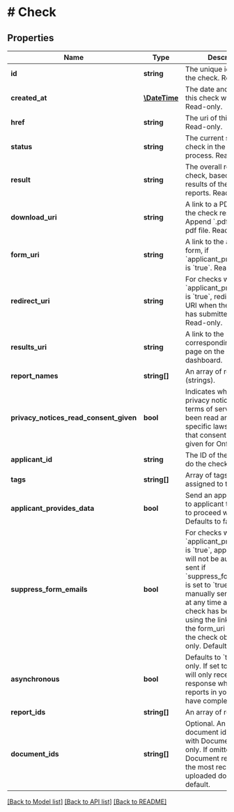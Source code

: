 # # Check

## Properties

Name | Type | Description | Notes
------------ | ------------- | ------------- | -------------
**id** | **string** | The unique identifier for the check. Read-only. | [optional] 
**created_at** | [**\DateTime**](\DateTime.md) | The date and time when this check was created. Read-only. | [optional] 
**href** | **string** | The uri of this resource. Read-only. | [optional] 
**status** | **string** | The current state of the check in the checking process. Read-only. | [optional] 
**result** | **string** | The overall result of the check, based on the results of the constituent reports. Read-only. | [optional] 
**download_uri** | **string** | A link to a PDF output of the check results. Append &#x60;.pdf&#x60; to get the pdf file. Read-only. | [optional] 
**form_uri** | **string** | A link to the applicant form, if &#x60;applicant_provides_data&#x60; is &#x60;true&#x60;. Read-only. | [optional] 
**redirect_uri** | **string** | For checks where &#x60;applicant_provides_data&#x60; is &#x60;true&#x60;, redirect to this URI when the applicant has submitted their data. Read-only. | [optional] 
**results_uri** | **string** | A link to the corresponding results page on the Onfido dashboard. | [optional] 
**report_names** | **string[]** | An array of report names (strings). | [optional] 
**privacy_notices_read_consent_given** | **bool** | Indicates whether the privacy notices and terms of service have been read and, where specific laws require, that consent has been given for Onfido. | [optional] 
**applicant_id** | **string** | The ID of the applicant to do the check on. | [optional] 
**tags** | **string[]** | Array of tags being assigned to this check. | [optional] 
**applicant_provides_data** | **bool** | Send an applicant form to applicant to complete to proceed with check. Defaults to false. | [optional] 
**suppress_form_emails** | **bool** | For checks where &#x60;applicant_provides_data&#x60; is &#x60;true&#x60;, applicant form will not be automatically sent if &#x60;suppress_form_emails&#x60; is set to &#x60;true&#x60;. You can manually send the form at any time after the check has been created, using the link found in the form_uri attribute of the check object. Write-only. Defaults to false. | [optional] 
**asynchronous** | **bool** | Defaults to &#x60;true&#x60;. Write-only. If set to &#x60;false&#x60;, you will only receive a response when all reports in your check have completed. | [optional] 
**report_ids** | **string[]** | An array of report ids. | [optional] 
**document_ids** | **string[]** | Optional. An array of document ids, for use with Document reports only. If omitted, the Document report will use the most recently uploaded document by default. | [optional] 

[[Back to Model list]](../../README.md#documentation-for-models) [[Back to API list]](../../README.md#documentation-for-api-endpoints) [[Back to README]](../../README.md)


